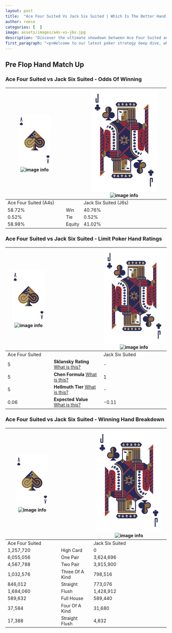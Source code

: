 ```yaml
---
layout: post
title:  "Ace Four Suited Vs Jack Six Suited | Which Is The Better Hand In Poker? A Complete Guide"
author: reece
categories: [  ]
image: assets/images/a4s-vs-j6s.jpg
description: "Discover the ultimate showdown between Ace Four Suited and Jack Six Suited in poker! Uncover the odds, strategies, and scenarios where one hand triumphs over the other. Get ready to up your poker game with this thrilling analysis."
first_paragraph: "<p>Welcome to our latest poker strategy deep dive, where we're pitting two distinct hands against each other in a high-stakes showdown: Ace Four Suited vs Jack Six Suited.</p><p>In the dynamic world of poker, every decision counts, and knowing which hand holds the upper hand is key to your success at the table.</p><p>In this article, we'll dissect these two hands, explore the scenarios where one dominates the other, and equip you with the knowledge to make strategic choices that can tip the odds in your favor.</p><p>Get ready to unravel the intriguing dynamics of these poker hands and elevate your game to new heights.</p>"
---
```




[comment]: # (sp0)

## Pre Flop Hand Match Up

<div class="table hand-ratings" markdown="1"> 



### Ace Four Suited vs Jack Six Suited - Odds Of Winning


    
| ![image info](assets/images/hand1/A.png) ![image info](assets/images/hand1/4s.png) |  | ![image info](assets/images/hand2/J.png) ![image info](assets/images/hand2/6s.png) |
| -------- | -------- | -------- |
| Ace Four Suited (A4s) |  | Jack Six Suited (J6s) |
| 58.72% | Win | 40.76% |
| 0.52% | Tie | 0.52% |
| 58.98% | Equity | 41.02% |




[comment]: # (sp1)



### Ace Four Suited vs Jack Six Suited - Limit Poker Hand Ratings


    
| ![image info](assets/images/hand1/A.png) ![image info](assets/images/hand1/4s.png) |  | ![image info](assets/images/hand2/J.png) ![image info](assets/images/hand2/6s.png) |
| -------- | -------- | -------- |
| Ace Four Suited |  | Jack Six Suited |
| 5 | **Sklansky Rating** [What is this?](/sklansky-rating-explained) | - |
| 5 | **Chen Formula** [What is this?](/chen-formula-explained) | 1 |
| 5 | **Hellmuth Tier** [What is this?](/Hellmuth-tier-explained) | - |
| 0.06 | **Expected Value** [What is this?](/expected-value-explained) | -0.11 |




[comment]: # (sp2)



### Ace Four Suited vs Jack Six Suited - Winning Hand Breakdown


    
| ![image info](assets/images/hand1/A.png) ![image info](assets/images/hand1/4s.png) |  | ![image info](assets/images/hand2/J.png) ![image info](assets/images/hand2/6s.png) |
| -------- | -------- | -------- |
| Ace Four Suited |  | Jack Six Suited |
| 1,257,720 | High Card | 0 |
| 6,055,056 | One Pair | 3,624,696 |
| 4,567,788 | Two Pair | 3,915,900 |
| 1,032,576 | Three Of A Kind | 798,516 |
| 846,012 | Straight | 773,076 |
| 1,684,060 | Flush | 1,428,912 |
| 589,632 | Full House | 589,440 |
| 37,584 | Four Of A Kind | 31,680 |
| 17,388 | Straight Flush | 4,832 |




[comment]: # (sp3)



</div>

[comment]: # (sp4)



[comment]: # (sp5)

